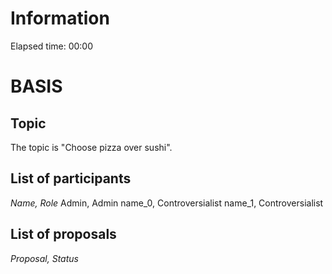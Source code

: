 # Information

Elapsed time: 00:00

# BASIS

## Topic

The topic is "Choose pizza over sushi".

## List of participants

_Name, Role_
Admin, Admin
name_0, Controversialist
name_1, Controversialist

## List of proposals

_Proposal, Status_
